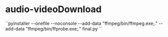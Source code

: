 # audio-videoDownload

´´pyinstaller --onefile --noconsole --add-data "ffmpeg/bin/ffmpeg.exe;." --add-data "ffmpeg/bin/ffprobe.exe;." final.py ´´
